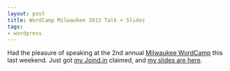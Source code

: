 ```yaml
---
layout: post
title: WordCamp Milwaukee 2013 Talk + Slides
tags:
- wordpress
---
```


Had the pleasure of speaking at the 2nd annual [Milwaukee WordCamp](http://2013.milwaukee.wordcamp.org/) this last weekend.  Just got [my Joind.in](https://joind.in/talk/view/8658) claimed, and [my slides are here](/uploads/2013/WCMKE-7-Things-Aaron-Saray.pdf).
